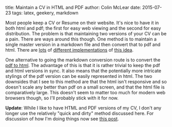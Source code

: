 title: Maintain a CV in HTML and PDF
author: Colin McLear
date: 2015-07-23
tags: latex, geekery, markdown

Most people keep a CV or Resume on their website. It's nice to have it in
both html and pdf; the first for easy web viewing and the second for easy
distribution. The problem is that maintaining two versions of your CV can be a
pain. There are ways around this though. One method is to maintain a single
master version in a markdown file and then convert that to pdf and html. There
are [lots](http://mszep.github.io/pandoc_resume/) of [different
implementations](https://github.com/there4/markdown-resume) of [this
idea](http://barraq.github.io/pandoc-moderncv/).  

One alternative to going the markdown conversion route is to convert the [pdf
to html](http://coolwanglu.github.io/pdf2htmlEX/). The advantage of this is
that it is rather trivial to keep the pdf and html versions in sync. It also
means that the potentially more intricate stylings of the pdf version can be
easily represented in html. The two downsides that I see to this method are that
the html isn't responsive and so doesn't scale any better than pdf on a small
screen, and that the html file is comparatively large. This doesn't seem to
matter too much for modern web browsers though, so I'll probably stick with it
for now. 

**Update**: While I like to have HTML and PDF versions of my CV, I don't any
  longer use the relatively "quick and dirty" method discussed here. For
  discussion of how I'm doing things now see
  [this post](http://colinmclear.net/2015/maintaining-a-cv-in-multiple-formats).
